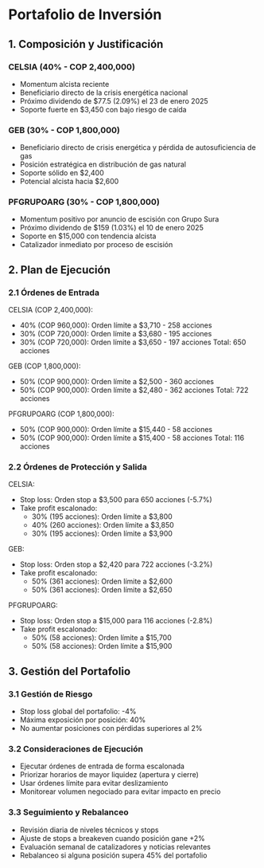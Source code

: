 # Portafolio de Inversión

## 1. Composición y Justificación

### CELSIA (40% - COP 2,400,000)

- Momentum alcista reciente
- Beneficiario directo de la crisis energética nacional
- Próximo dividendo de $77.5 (2.09%) el 23 de enero 2025
- Soporte fuerte en $3,450 con bajo riesgo de caída

### GEB (30% - COP 1,800,000)

- Beneficiario directo de crisis energética y pérdida de autosuficiencia de gas
- Posición estratégica en distribución de gas natural
- Soporte sólido en $2,400
- Potencial alcista hacia $2,600

### PFGRUPOARG (30% - COP 1,800,000)

- Momentum positivo por anuncio de escisión con Grupo Sura
- Próximo dividendo de $159 (1.03%) el 10 de enero 2025
- Soporte en $15,000 con tendencia alcista
- Catalizador inmediato por proceso de escisión

## 2. Plan de Ejecución

### 2.1 Órdenes de Entrada

CELSIA (COP 2,400,000):

- 40% (COP 960,000): Orden límite a $3,710 - 258 acciones
- 30% (COP 720,000): Orden límite a $3,680 - 195 acciones
- 30% (COP 720,000): Orden límite a $3,650 - 197 acciones
  Total: 650 acciones

GEB (COP 1,800,000):

- 50% (COP 900,000): Orden límite a $2,500 - 360 acciones
- 50% (COP 900,000): Orden límite a $2,480 - 362 acciones
  Total: 722 acciones

PFGRUPOARG (COP 1,800,000):

- 50% (COP 900,000): Orden límite a $15,440 - 58 acciones
- 50% (COP 900,000): Orden límite a $15,400 - 58 acciones
  Total: 116 acciones

### 2.2 Órdenes de Protección y Salida

CELSIA:

- Stop loss: Orden stop a $3,500 para 650 acciones (-5.7%)
- Take profit escalonado:
  - 30% (195 acciones): Orden límite a $3,800
  - 40% (260 acciones): Orden límite a $3,850
  - 30% (195 acciones): Orden límite a $3,900

GEB:

- Stop loss: Orden stop a $2,420 para 722 acciones (-3.2%)
- Take profit escalonado:
  - 50% (361 acciones): Orden límite a $2,600
  - 50% (361 acciones): Orden límite a $2,650

PFGRUPOARG:

- Stop loss: Orden stop a $15,000 para 116 acciones (-2.8%)
- Take profit escalonado:
  - 50% (58 acciones): Orden límite a $15,700
  - 50% (58 acciones): Orden límite a $15,900

## 3. Gestión del Portafolio

### 3.1 Gestión de Riesgo

- Stop loss global del portafolio: -4%
- Máxima exposición por posición: 40%
- No aumentar posiciones con pérdidas superiores al 2%

### 3.2 Consideraciones de Ejecución

- Ejecutar órdenes de entrada de forma escalonada
- Priorizar horarios de mayor liquidez (apertura y cierre)
- Usar órdenes límite para evitar deslizamiento
- Monitorear volumen negociado para evitar impacto en precio

### 3.3 Seguimiento y Rebalanceo

- Revisión diaria de niveles técnicos y stops
- Ajuste de stops a breakeven cuando posición gane +2%
- Evaluación semanal de catalizadores y noticias relevantes
- Rebalanceo si alguna posición supera 45% del portafolio

